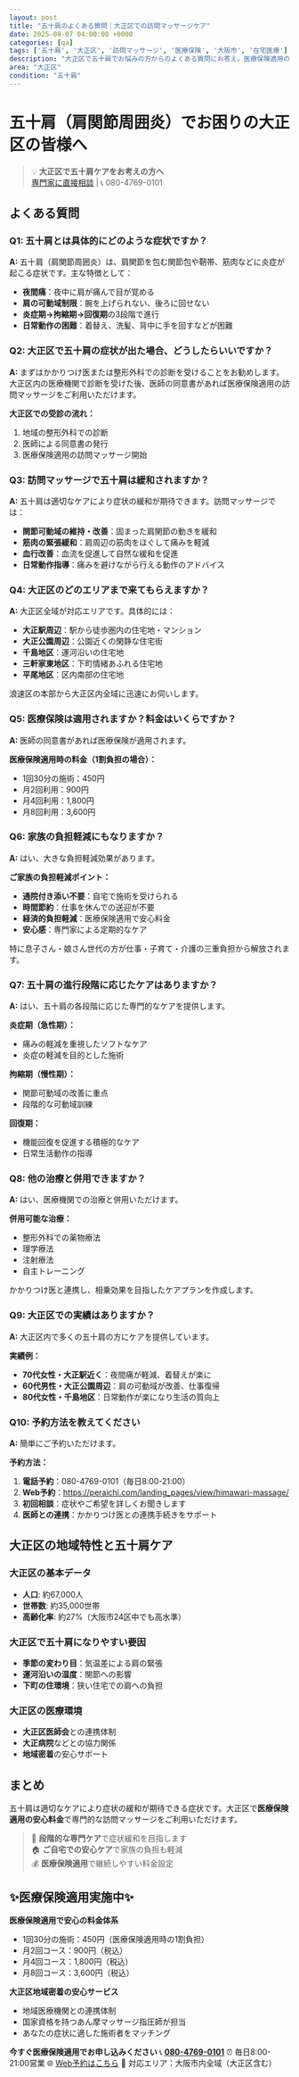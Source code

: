 ```yaml
---
layout: post
title: "五十肩のよくある質問｜大正区での訪問マッサージケア"
date: 2025-08-07 04:00:00 +0000
categories: [qa]
tags: ['五十肩', '大正区', '訪問マッサージ', '医療保険', '大阪市', '在宅医療']
description: "大正区で五十肩でお悩みの方からのよくある質問にお答え。医療保険適用の訪問マッサージで夜間痛や可動域制限の症状をサポート。"
area: "大正区"
condition: "五十肩"
---
```


# 五十肩（肩関節周囲炎）でお困りの大正区の皆様へ

> 💡 **大正区で五十肩ケアをお考えの方へ**  
> [専門家に直接相談](https://peraichi.com/landing_pages/view/himawari-massage/) | 📞 080-4769-0101

## よくある質問

### Q1: 五十肩とは具体的にどのような症状ですか？

**A:** 五十肩（肩関節周囲炎）は、肩関節を包む関節包や靭帯、筋肉などに炎症が起こる症状です。主な特徴として：

- **夜間痛**：夜中に肩が痛んで目が覚める
- **肩の可動域制限**：腕を上げられない、後ろに回せない
- **炎症期→拘縮期→回復期**の3段階で進行
- **日常動作の困難**：着替え、洗髪、背中に手を回すなどが困難

### Q2: 大正区で五十肩の症状が出た場合、どうしたらいいですか？

**A:** まずはかかりつけ医または整形外科での診断を受けることをお勧めします。大正区内の医療機関で診断を受けた後、医師の同意書があれば医療保険適用の訪問マッサージをご利用いただけます。

**大正区での受診の流れ：**
1. 地域の整形外科での診断
2. 医師による同意書の発行
3. 医療保険適用の訪問マッサージ開始

### Q3: 訪問マッサージで五十肩は緩和されますか？

**A:** 五十肩は適切なケアにより症状の緩和が期待できます。訪問マッサージでは：

- **関節可動域の維持・改善**：固まった肩関節の動きを緩和
- **筋肉の緊張緩和**：肩周辺の筋肉をほぐして痛みを軽減
- **血行改善**：血流を促進して自然な緩和を促進
- **日常動作指導**：痛みを避けながら行える動作のアドバイス

### Q4: 大正区のどのエリアまで来てもらえますか？

**A:** 大正区全域が対応エリアです。具体的には：

- **大正駅周辺**：駅から徒歩圏内の住宅地・マンション
- **大正公園周辺**：公園近くの閑静な住宅街
- **千島地区**：運河沿いの住宅地
- **三軒家東地区**：下町情緒あふれる住宅地
- **平尾地区**：区内南部の住宅地

浪速区の本部から大正区内全域に迅速にお伺いします。

### Q5: 医療保険は適用されますか？料金はいくらですか？

**A:** 医師の同意書があれば医療保険が適用されます。

**医療保険適用時の料金（1割負担の場合）：**
- 1回30分の施術：450円
- 月2回利用：900円
- 月4回利用：1,800円
- 月8回利用：3,600円

### Q6: 家族の負担軽減にもなりますか？

**A:** はい、大きな負担軽減効果があります。

**ご家族の負担軽減ポイント：**
- **通院付き添い不要**：自宅で施術を受けられる
- **時間節約**：仕事を休んでの送迎が不要
- **経済的負担軽減**：医療保険適用で安心料金
- **安心感**：専門家による定期的なケア

特に息子さん・娘さん世代の方が仕事・子育て・介護の三重負担から解放されます。

### Q7: 五十肩の進行段階に応じたケアはありますか？

**A:** はい、五十肩の各段階に応じた専門的なケアを提供します。

**炎症期（急性期）：**
- 痛みの軽減を重視したソフトなケア
- 炎症の軽減を目的とした施術

**拘縮期（慢性期）：**
- 関節可動域の改善に重点
- 段階的な可動域訓練

**回復期：**
- 機能回復を促進する積極的なケア
- 日常生活動作の指導

### Q8: 他の治療と併用できますか？

**A:** はい、医療機関での治療と併用いただけます。

**併用可能な治療：**
- 整形外科での薬物療法
- 理学療法
- 注射療法
- 自主トレーニング

かかりつけ医と連携し、相乗効果を目指したケアプランを作成します。

### Q9: 大正区での実績はありますか？

**A:** 大正区内で多くの五十肩の方にケアを提供しています。

**実績例：**
- **70代女性・大正駅近く**：夜間痛が軽減、着替えが楽に
- **60代男性・大正公園周辺**：肩の可動域が改善、仕事復帰
- **80代女性・千島地区**：日常動作が楽になり生活の質向上

### Q10: 予約方法を教えてください

**A:** 簡単にご予約いただけます。

**予約方法：**
1. **電話予約**：080-4769-0101（毎日8:00-21:00）
2. **Web予約**：https://peraichi.com/landing_pages/view/himawari-massage/
3. **初回相談**：症状やご希望を詳しくお聞きします
4. **医師との連携**：かかりつけ医との連携手続きをサポート

## 大正区の地域特性と五十肩ケア

### 大正区の基本データ
- **人口**: 約67,000人
- **世帯数**: 約35,000世帯
- **高齢化率**: 約27%（大阪市24区中でも高水準）

### 大正区で五十肩になりやすい要因
- **季節の変わり目**：気温差による肩の緊張
- **運河沿いの湿度**：関節への影響
- **下町の住環境**：狭い住宅での肩への負担

### 大正区の医療環境
- **大正区医師会**との連携体制
- **大正病院**などとの協力関係
- **地域密着**の安心サポート

## まとめ

五十肩は適切なケアにより症状の緩和が期待できる症状です。大正区で**医療保険適用の安心料金**で専門的な訪問マッサージをご利用いただけます。

> 💪 **段階的な専門ケア**で症状緩和を目指します  
> 🏠 **ご自宅での安心ケア**で家族の負担も軽減  
> 💰 **医療保険適用**で継続しやすい料金設定

## ✨医療保険適用実施中✨

**医療保険適用で安心の料金体系**
- 1回30分の施術：450円（医療保険適用時の1割負担）
- 月2回コース：900円（税込）
- 月4回コース：1,800円（税込）
- 月8回コース：3,600円（税込）

**大正区地域密着の安心サービス**
- 地域医療機関との連携体制
- 国家資格を持つあん摩マッサージ指圧師が担当
- あなたの症状に適した施術者をマッチング

**今すぐ医療保険適用でお申し込みください**
📞 **[080-4769-0101](tel:080-4769-0101)**
⏰ 毎日8:00-21:00営業
🌐 [Web予約はこちら](https://peraichi.com/landing_pages/view/himawari-massage/)
📍 対応エリア：大阪市内全域（大正区含む）